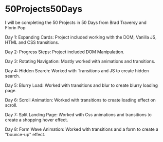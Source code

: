 # 50Projects50Days
I will be completing the 50 Projects in 50 Days from Brad Traversy and Florin Pop


Day 1: Expanding Cards:
  Project included working with the DOM, Vanilla JS, HTML and CSS transitions. 
  
Day 2: Progress Steps:
  Project included DOM Manipulation.
  
Day 3: Rotating Navigation:
  Mostly worked with animations and transitions.
  
Day 4: Hidden Search:
  Worked with Transitions and JS to create hidden search. 
  
Day 5: Blurry Load:
  Worked with transitions and blur to create blurry loading page.
  
Day 6: Scroll Animation:
  Worked with transitions to create loading effect on scroll. 

Day 7: Split Landing Page:
Worked with Css animations and transitions to create a shopping hover effect.

Day 8: Form Wave Animation:
Worked with transitions and a form to create a "bounce-up" effect.
